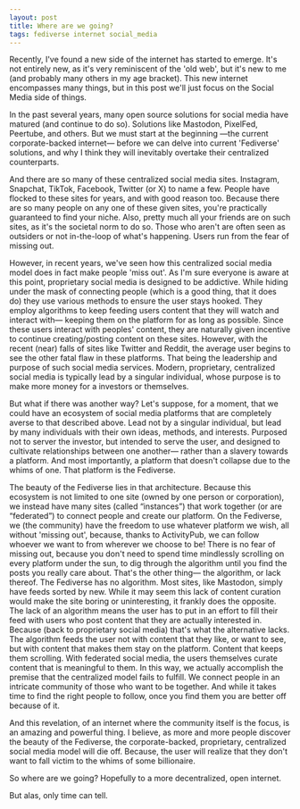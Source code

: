 ```yaml
---
layout: post
title: Where are we going?
tags: fediverse internet social_media 
---
```

Recently, I've found a new side of the internet has started to emerge. It's not entirely new, as it's very reminiscent of the 'old web', but it's new to me (and probably many others in my age bracket). This new internet encompasses many things, but in this post we'll just focus on the Social Media side of things.

In the past several years, many open source solutions for social media have matured (and continue to do so). Solutions like Mastodon, PixelFed, Peertube, and others. But we must start at the beginning —the current corporate-backed internet— before we can delve into current 'Fediverse' solutions, and why I think they will inevitably overtake their centralized counterparts.

And there are so many of these centralized social media sites. Instagram, Snapchat, TikTok, Facebook, Twitter (or X) to name a few. People have flocked to these sites for years, and with good reason too. Because there are so many people on any one of these given sites, you're practically guaranteed to find your niche. Also, pretty much all your friends are on such sites, as it's the societal norm to do so. Those who aren't are often seen as outsiders or not in-the-loop of what's happening. Users run from the fear of missing out.

However, in recent years, we've seen how this centralized social media model does in fact make people 'miss out'. As I'm sure everyone is aware at this point, proprietary social media is designed to be addictive. While hiding under the mask of connecting people (which is a good thing, that it does do) they use various methods to ensure the user stays hooked. They employ algorithms to keep feeding users content that they will watch and interact with— keeping them on the platform for as long as possible. Since these users interact with peoples' content, they are naturally given incentive to continue creating/posting content on these sites. However, with the recent (near) falls of sites like Twitter and Reddit, the average user begins to see the other fatal flaw in these platforms. That being the leadership and purpose of such social media services. Modern, proprietary, centralized social media is typically lead by a singular individual, whose purpose is to make more money for a investors or themselves.

But what if there was another way? Let's suppose, for a moment, that we could have an ecosystem of social media platforms that are completely averse to that described above. Lead not by a singular individual, but lead by many individuals with their own ideas, methods, and interests. Purposed not to server the investor, but intended to serve the user, and designed to cultivate relationships between one another— rather than a slavery towards a platform. And most importantly, a platform that doesn't collapse due to the whims of one. That platform is the Fediverse.

The beauty of the Fediverse lies in that architecture. Because this ecosystem is not limited to one site (owned by one person or corporation), we instead have many sites (called “instances”) that work together (or are “federated”) to connect people and create our platform. On the Fediverse, we (the community) have the freedom to use whatever platform we wish, all without 'missing out', because, thanks to ActivityPub, we can follow whoever we want to from wherever we choose to be! There is no fear of missing out, because you don't need to spend time mindlessly scrolling on every platform under the sun, to dig through the algorithm until you find the posts you really care about. That's the other thing— the algorithm, or lack thereof. The Fediverse has no algorithm. Most sites, like Mastodon, simply have feeds sorted by new. While it may seem this lack of content curation would make the site boring or uninteresting, it frankly does the opposite. The lack of an algorithm means the user has to put in an effort to fill their feed with users who post content that they are actually interested in. Because (back to proprietary social media) that's what the alternative lacks. The algorithm feeds the user not with content that they like, or want to see, but with content that makes them stay on the platform. Content that keeps them scrolling. With federated social media, the users themselves curate content that is meaningful to them. In this way, we actually accomplish the premise that the centralized model fails to fulfill. We connect people in an intricate community of those who want to be together. And while it takes time to find the right people to follow, once you find them you are better off because of it.

And this revelation, of an internet where the community itself is the focus, is an amazing and powerful thing. I believe, as more and more people discover the beauty of the Fediverse, the corporate-backed, proprietary, centralized social media model will die off. Because, the user will realize that they don't want to fall victim to the whims of some billionaire.

So where are we going?
Hopefully to a more decentralized, open internet.

But alas, only time can tell.